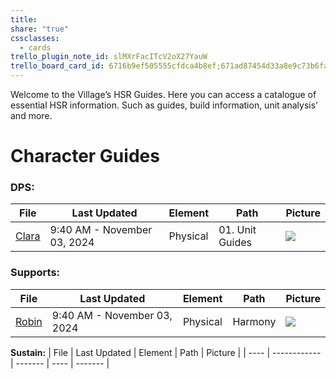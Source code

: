 ```yaml
---
title: 
share: "true"
cssclasses:
  - cards
trello_plugin_note_id: slMXrFacITcV2oX27YauW
trello_board_card_id: 6716b9ef505555cfdca4b8ef;671ad87454d33a8e9c73b6fa
---
```

Welcome to the Village’s HSR Guides. Here you can access a catalogue of essential HSR information. Such as guides, build information, unit analysis’ and more. 

# Character Guides 

### **DPS:** 
| File                                           | Last Updated                | Element  | Path            | Picture                              |
| ---------------------------------------------- | --------------------------- | -------- | --------------- | ------------------------------------ |
| [Clara](./01.%20Unit%20Guides/Clara.md) | 9:40 AM - November 03, 2024 | Physical | 01. Unit Guides | ![](https://i.imgur.com/mETG4q0.png) |

### **Supports:**
| File                                                   | Last Updated                | Element  | Path    | Picture                                                                                                                                                                                                                                                                                                                            |
| ------------------------------------------------------ | --------------------------- | -------- | ------- | ---------------------------------------------------------------------------------------------------------------------------------------------------------------------------------------------------------------------------------------------------------------------------------------------------------------------------------- |
| [Robin](./01.%20Unit%20Guides/Harmony/Robin.md) | 9:40 AM - November 03, 2024 | Physical | Harmony | ![](https://external-content.duckduckgo.com/iu/?u=https%3A%2F%2Fstatic.wikia.nocookie.net%2Fhoukai-star-rail%2Fimages%2F9%2F92%2FCharacter_Robin_Splash_Art.png%2Frevision%2Flatest%2Fscale-to-width-down%2F1200%3Fcb%3D20240508021256&f=1&nofb=1&ipt=ad0c83724a7f49731ab724fc94eb4a0283e4ced21cb06302ad52334c14053a49&ipo=images) |


**Sustain:**
| File | Last Updated | Element | Path | Picture |
| ---- | ------------ | ------- | ---- | ------- |


